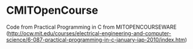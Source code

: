 CMITOpenCourse
==============

Code from Practical Programming in C from MITOPENCOURSEWARE (http://ocw.mit.edu/courses/electrical-engineering-and-computer-science/6-087-practical-programming-in-c-january-iap-2010/index.htm)
